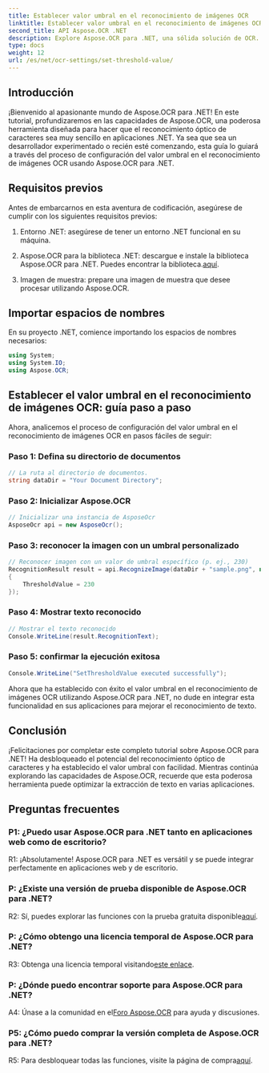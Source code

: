 ```yaml
---
title: Establecer valor umbral en el reconocimiento de imágenes OCR
linktitle: Establecer valor umbral en el reconocimiento de imágenes OCR
second_title: API Aspose.OCR .NET
description: Explore Aspose.OCR para .NET, una sólida solución de OCR. Establezca valores de umbral personalizados sin esfuerzo. Mejore el reconocimiento de texto en sus aplicaciones.
type: docs
weight: 12
url: /es/net/ocr-settings/set-threshold-value/
---
```

## Introducción

¡Bienvenido al apasionante mundo de Aspose.OCR para .NET! En este tutorial, profundizaremos en las capacidades de Aspose.OCR, una poderosa herramienta diseñada para hacer que el reconocimiento óptico de caracteres sea muy sencillo en aplicaciones .NET. Ya sea que sea un desarrollador experimentado o recién esté comenzando, esta guía lo guiará a través del proceso de configuración del valor umbral en el reconocimiento de imágenes OCR usando Aspose.OCR para .NET.

## Requisitos previos

Antes de embarcarnos en esta aventura de codificación, asegúrese de cumplir con los siguientes requisitos previos:

1. Entorno .NET: asegúrese de tener un entorno .NET funcional en su máquina.

2.  Aspose.OCR para la biblioteca .NET: descargue e instale la biblioteca Aspose.OCR para .NET. Puedes encontrar la biblioteca.[aquí](https://releases.aspose.com/ocr/net/).

3. Imagen de muestra: prepare una imagen de muestra que desee procesar utilizando Aspose.OCR.

## Importar espacios de nombres

En su proyecto .NET, comience importando los espacios de nombres necesarios:

```csharp
using System;
using System.IO;
using Aspose.OCR;
```

## Establecer el valor umbral en el reconocimiento de imágenes OCR: guía paso a paso

Ahora, analicemos el proceso de configuración del valor umbral en el reconocimiento de imágenes OCR en pasos fáciles de seguir:

### Paso 1: Defina su directorio de documentos

```csharp
// La ruta al directorio de documentos.
string dataDir = "Your Document Directory";
```

### Paso 2: Inicializar Aspose.OCR

```csharp
// Inicializar una instancia de AsposeOcr
AsposeOcr api = new AsposeOcr();
```

### Paso 3: reconocer la imagen con un umbral personalizado

```csharp
// Reconocer imagen con un valor de umbral específico (p. ej., 230)
RecognitionResult result = api.RecognizeImage(dataDir + "sample.png", new RecognitionSettings
{
    ThresholdValue = 230
});
```

### Paso 4: Mostrar texto reconocido

```csharp
// Mostrar el texto reconocido
Console.WriteLine(result.RecognitionText);
```

### Paso 5: confirmar la ejecución exitosa

```csharp
Console.WriteLine("SetThresholdValue executed successfully");
```

Ahora que ha establecido con éxito el valor umbral en el reconocimiento de imágenes OCR utilizando Aspose.OCR para .NET, no dude en integrar esta funcionalidad en sus aplicaciones para mejorar el reconocimiento de texto.

## Conclusión

¡Felicitaciones por completar este completo tutorial sobre Aspose.OCR para .NET! Ha desbloqueado el potencial del reconocimiento óptico de caracteres y ha establecido el valor umbral con facilidad. Mientras continúa explorando las capacidades de Aspose.OCR, recuerde que esta poderosa herramienta puede optimizar la extracción de texto en varias aplicaciones.

## Preguntas frecuentes

### P1: ¿Puedo usar Aspose.OCR para .NET tanto en aplicaciones web como de escritorio?

R1: ¡Absolutamente! Aspose.OCR para .NET es versátil y se puede integrar perfectamente en aplicaciones web y de escritorio.

### P: ¿Existe una versión de prueba disponible de Aspose.OCR para .NET?

 R2: Sí, puedes explorar las funciones con la prueba gratuita disponible[aquí](https://releases.aspose.com/).

### P: ¿Cómo obtengo una licencia temporal de Aspose.OCR para .NET?

 R3: Obtenga una licencia temporal visitando[este enlace](https://purchase.aspose.com/temporary-license/).

### P: ¿Dónde puedo encontrar soporte para Aspose.OCR para .NET?

 A4: Únase a la comunidad en el[Foro Aspose.OCR](https://forum.aspose.com/c/ocr/16) para ayuda y discusiones.

### P5: ¿Cómo puedo comprar la versión completa de Aspose.OCR para .NET?

 R5: Para desbloquear todas las funciones, visite la página de compra[aquí](https://purchase.aspose.com/buy).